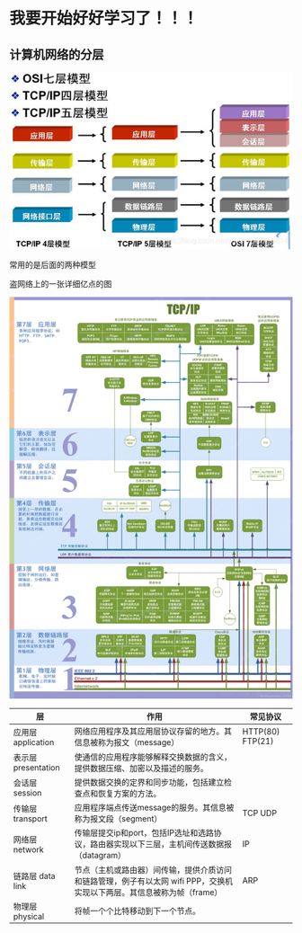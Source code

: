 # **我要开始好好学习了！！！**

## 计算机网络的分层

![1834003-20200215145418390-1875816330](..\images\1834003-20200215145418390-1875816330.png)



常用的是后面的两种模型

盗网络上的一张详细亿点的图

![20191118223956902](..\images\20191118223956902.png)

| 层                  | 作用                                                         | 常见协议         |
| ------------------- | ------------------------------------------------------------ | ---------------- |
| 应用层 application  | 网络应用程序及其应用层协议存留的地方。其信息被称为报文（message） | HTTP(80) FTP(21) |
| 表示层 presentation | 使通信的应用程序能够解释交换数据的含义，提供数据压缩、加密以及描述的服务。 |                  |
| 会话层 session      | 提供数据交换的定界和同步功能，包括建立检查点和恢复方案的方法。 |                  |
| 传输层 transport    | 应用程序端点传送message的服务。其信息被称为报文段（segment） | TCP UDP          |
| 网络层 network      | 传输层提交ip和port，包括IP选址和选路协议，路由器实现以下三层，主机间传送数据报（datagram） | IP               |
| 链路层 data link    | 节点（主机或路由器）间传输，提供介质访问和链路管理，例子有以太网 wifi PPP，交换机实现以下两层。其信息被称为帧（frame） | ARP              |
| 物理层 physical     | 将帧一个个比特移动到下一个节点。                             |                  |


